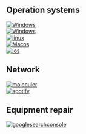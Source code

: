 ## Operation systems
<a href='https://github.com/fixikscz/Fixpedia/blob/main/OS/win10/win10.md' target="_blank"><img alt='Windows' src='https://img.shields.io/badge/Windows_10-100000?style=for-the-badge&logo=Windows&logoColor=white&labelColor=22324C&color=2361CA'/></a>    
<a href='https://github.com/fixikscz/Fixpedia/blob/main/OS/win11/win11.md' target="_blank"><img alt='Windows' src='https://img.shields.io/badge/Windows_11-100000?style=for-the-badge&logo=Windows&logoColor=white&labelColor=22324C&color=2361CA'/></a>    
<a href='https://github.com/fixikscz/Fixpedia/blob/main/OS/linux/linux.md' target="_blank"><img alt='linux' src='https://img.shields.io/badge/_       Linux   -100000?style=for-the-badge&logo=linux&logoColor=white&labelColor=22324C&color=F0EA09'/></a>  
<a href='https://github.com/fixikscz/Fixpedia/blob/main/OS/OSX/osx.md' target="_blank"><img alt='Macos' src='https://img.shields.io/badge/MacOS_-100000?style=for-the-badge&logo=Macos&logoColor=white&labelColor=22324C&color=E0DFD5'/></a>  
<a href='https://github.com/fixikscz/Fixpedia/blob/main/OS/IOS/ios.md' target="_blank"><img alt='ios' src='https://img.shields.io/badge/iPhone_OS-100000?style=for-the-badge&logo=ios&logoColor=white&labelColor=22324C&color=E0DFD5'/></a> 
## Network
<a href='https://github.com/fixikscz/Fixpedia/blob/main/Network/LAN/lan.md' target="_blank"><img alt='moleculer' src='https://img.shields.io/badge/LAN-100000?style=for-the-badge&logo=moleculer&logoColor=FFFFFF&labelColor=22324C&color=0ED04F'/></a>  
<a href='https://github.com/fixikscz/Fixpedia/blob/main/Network/WLAN/wlan.md' target="_blank"><img alt='spotify' src='https://img.shields.io/badge/WLAN-100000?style=for-the-badge&logo=spotify&logoColor=FFFFFF&labelColor=22324C&color=0C9CD0'/></a>  
## Equipment repair
<a href='https://github.com/fixikscz/Fixpedia/blob/main/Hardware/Hardware/hardware.md' target="_blank"><img alt='googlesearchconsole' src='https://img.shields.io/badge/Hardware-100000?style=for-the-badge&logo=googlesearchconsole&logoColor=FFFFFF&labelColor=22324C&color=F7DB04'/></a>
